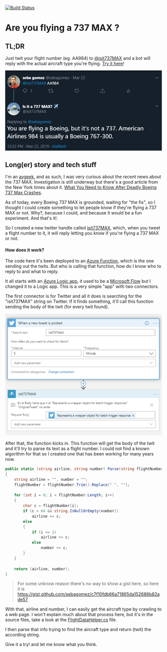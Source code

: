 [![Build Status](https://dev.azure.com/sebagomez/isit737MAX/_apis/build/status/sebagomez.isit737MAX?branchName=master)](https://dev.azure.com/sebagomez/isit737MAX/_build/latest?definitionId=10&branchName=master)

# Are you flying a 737 MAX ?

## TL;DR

Just twit your flight number (eg. AA984) to [@isit737MAX](https://twitter.com/isit737MAX) and a bot will reply with the actual aircraft type you're flying. [Try it here](https://twitter.com/intent/tweet?screen_name=isit737MAX&text=AA984)!

![](res/twit_reply.png?raw=true)

## Long(er) story and tech stuff

I'm an [avgeek](https://www.urbandictionary.com/define.php?term=avgeek), and as such, I was very curious about the recent news about the 737 MAX. Investigation is still underway but there's a good article from the New York times about it. [What You Need to Know After
Deadly Boeing 737 Max Crashes](https://www.nytimes.com/interactive/2019/business/boeing-737-crashes.html).

As of today, every Boeing 737 MAX is grounded, waiting for "the fix", so I thought I could create something to let people know if they're flying a 737 MAX or not. Why?, because I could, and because it would be a fun experiment. And that's it!.

So I created a new twiiter handle called [isit737MAX](https://twitter.com/isit737MAX), which, when you tweet a flight number to it, it will reply letting you know if you're flying a 737 MAX or not. 

#### How does it work?

The code here it's been deployed to an [Azure Function](https://docs.microsoft.com/en-us/azure/azure-functions/), which is the one sending out the twits. But who is calling that function, how do I know who to reply to and what to reply.

It all starts with an [Azure Logic app](https://docs.microsoft.com/en-us/azure/logic-apps/), it used to be a [Microsoft Flow](https://flow.microsoft.com) but I changed it to a Logic app. This is a very simple "app" with two connectors.

The first connector is for Twitter and all it does is searching for the "isit737MAX" string on Twitter. If it finds something, it'll call this function sending the body of the twit (for every twit found).

![](res/logic_app.png?raw=true)

After that, the function kicks in. This function will get the body of the twit and it'll try to parse its text as a flight number. I could not find a known algorithm for that so I created one that has been working for many years now.

```C#
public static (string airline, string number) Parse(string flightNumber)
{
	string airline = "", number = "";
	flightNumber = flightNumber.Trim().Replace(" ", "");

	for (int i = 0; i < flightNumber.Length; i++)
	{
		char c = flightNumber[i];
		if (c > 64 && string.IsNullOrEmpty(number))
			airline += c;
		else
		{
			if (i <= 1)
				airline += c;
			else
				number += c;
		}
	}

	return (airline, number);
}
```

> For some unknow reason there's no way to show a gist here, so here it is https://gist.github.com/sebagomez/c7f10fdb66a71865da152686b82ade57

With that, airline and number, I can easily get the aircraft type by crawling to a web page. I won't explain much about that process here, but it's in the source files, take a look at the [FlightDataHelper.cs](src/IsItAMAX/Misc/FlightDataHelper.cs) file.

I then parse that info trying to find the aircraft type and return (twit) the according string.

Give it a try! and let me know what you think.